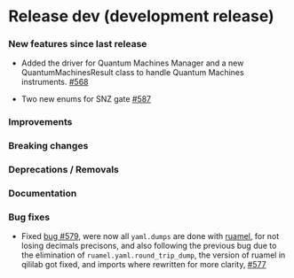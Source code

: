 # Release dev (development release)

### New features since last release

- Added the driver for Quantum Machines Manager and a new QuantumMachinesResult class to handle Quantum Machines instruments.
  [#568](https://github.com/qilimanjaro-tech/qililab/pull/568)

- Two new enums for SNZ gate
  [#587](https://github.com/qilimanjaro-tech/qililab/pull/587)

### Improvements

### Breaking changes

### Deprecations / Removals

### Documentation

### Bug fixes

- Fixed [bug #579](https://github.com/qilimanjaro-tech/qililab/issues/579), were now all `yaml.dumps` are done with [ruamel](https://yaml.readthedocs.io/en/latest/#changelog), for not losing decimals precisons, and also following the previous bug due to the elimination of `ruamel.yaml.round_trip_dump`, the version of ruamel in qililab got fixed, and imports where rewritten for more clarity, [#577](https://github.com/qilimanjaro-tech/qililab/pull/578)
